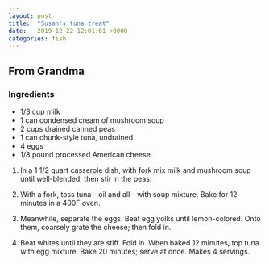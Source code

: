 ```yaml
---
layout: post
title:  "Susan's tuna treat"
date:   2019-12-22 12:01:01 +0000
categories: fish
---
```


## From Grandma
### Ingredients
* 1/3 cup milk
* 1 can condensed cream of mushroom soup
* 2 cups drained canned peas
* 1 can chunk-style tuna, undrained
* 4 eggs
* 1/8 pound processed American cheese


1. In a 1 1/2 quart casserole dish, with fork mix milk and mushroom soup until well-blended; then stir in the peas.

2. With a fork, toss tuna - oil and all - with soup mixture. Bake for 12 minutes in a 400F oven.

3. Meanwhile, separate the eggs. Beat egg yolks until lemon-colored. Onto them, coarsely grate the cheese; then fold in.

4. Beat whites until they are stiff. Fold in. When baked 12 minutes, top tuna with egg mixture. Bake 20 minutes; serve at once. Makes 4 servings.
